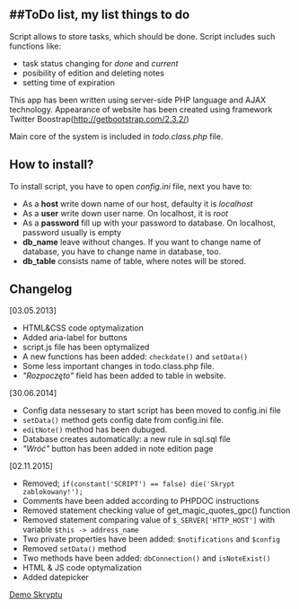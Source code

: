 ##ToDo list, my list things to do
-----------------

Script allows to store tasks, which should be done. Script includes such functions like:
- task status changing for *done* and *current*
- posibility of edition and deleting notes
- setting time of expiration

This app has been written using server-side PHP language and AJAX technology. Appearance of website has been created using framework Twitter Boostrap(http://getbootstrap.com/2.3.2/)

Main core of the system is included in *todo.class.php* file. 

How to install?
-----------------

To install script, you have to open *config.ini* file, next you have to:

- As a **host** write down name of our host, defaulty it is *localhost*
- As a **user** write down user name. On localhost, it is *root*
- As a **password** fill up with your password to database. On localhost, password usually is empty
- **db_name** leave without changes. If you want to change name of database, you have to change name in database, too.
- **db_table** consists name of table, where notes will be stored. 

Changelog
--------
[03.05.2013]
- HTML&CSS code optymalization
- Added aria-label for buttons
- script.js file has been optymalized
- A new functions has been added: `checkdate()` and `setData()`
- Some less important changes in todo.class.php file.
- *"Rozpoczęto"* field has been added to table in website.

[30.06.2014]
- Config data nessesary to start script has been moved to config.ini file 
- `setData()` method gets config date from config.ini file. 
- `editNote()` method has been dubuged.
- Database creates automatically: a new rule in sql.sql file 
- *"Wróć"* button has been added in note edition page

[02.11.2015]
- Removed; `if(constant('SCRIPT') == false) die('Skrypt zablokowany!');`
- Comments have been added according to PHPDOC instructions
- Removed statement checking value of get_magic_quotes_gpc() function
- Removed statement comparing value of `$_SERVER['HTTP_HOST']` with variable `$this -> address_name`
- Two private properties have been added:  `$notifications` and `$config`
- Removed `setData()` method 
- Two methods have been added: `dbConnection()` and `isNoteExist()`
- HTML & JS code optymalization
- Added datepicker

[Demo Skryptu](http://skryptoteka.rynko.pl/moja-lista-todo-czyli-lista-rzeczy-do-zrobienia)
